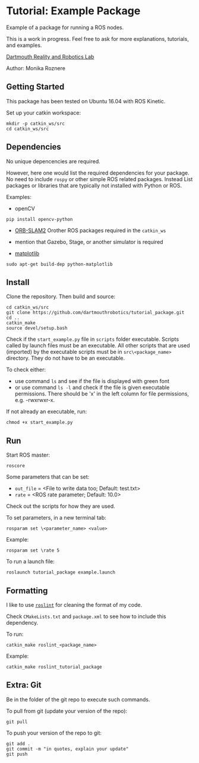 # Tutorial: Example Package

Example of a package for running a ROS nodes.

This is a work in progress. Feel free to ask for more explanations, tutorials, and examples.

[Dartmouth Reality and Robotics Lab](http://rlab.cs.dartmouth.edu/home/)

Author: Monika Roznere

## Getting Started

This package has been tested on Ubuntu 16.04 with ROS Kinetic.

Set up your catkin workspace:
```
mkdir -p catkin_ws/src
cd catkin_ws/src
```

## Dependencies

No unique depencencies are required.

However, here one would list the required dependencies for your package. No need to include `rospy` or other simple ROS related packages. Instead List packages or libraries that are typically not installed with Python or ROS.

Examples:

* openCV
```
pip install opencv-python
```

* [ORB-SLAM2](https://github.com/raulmur/ORB_SLAM2)
Orother ROS packages required in the `catkin_ws`

* mention that Gazebo, Stage, or another simulator is required

* [matplotlib](https://matplotlib.org/3.2.2/index.html)
```
sudo apt-get build-dep python-matplotlib
```


## Install

Clone the repository. Then build and source:
```
cd catkin_ws/src
git clone https://github.com/dartmouthrobotics/tutorial_package.git
cd ..
catkin_make
source devel/setup.bash
```

Check if the `start_example.py` file in `scripts` folder executable. Scripts called by launch files must be an executable. All other scripts that are used (imported) by the executable scripts must be in `src\<package_name>` directory. They do not have to be an executable.

To check either:
* use command `ls` and see if the file is displayed with green font
* or use command `ls -l` and check if the file is given executable permissions. There should be 'x' in the left column for file permissions, e.g. -rwxrwxr-x.

If not already an executable, run:
```
chmod +x start_example.py
```

## Run

Start ROS master:
```
roscore
```

Some parameters that can be set:
* `out_file` = \<File to write data too; Default: test.txt\>
* `rate` = \<ROS rate parameter; Default: 10.0\>

Check out the scripts for how they are used.

To set parameters, in a new terminal tab:
```
rosparam set \<parameter_name> <value>
```

Example:
```
rosparam set \rate 5
```

To run a launch file:
```
roslaunch tutorial_package example.launch
```

## Formatting

I like to use [`roslint`](http://wiki.ros.org/roslint) for cleaning the format of my code.

Check `CMakeLists.txt` and `package.xml` to see how to include this dependency.

To run:
```
catkin_make roslint_<package_name>
```

Example:
```
catkin_make roslint_tutorial_package
```


## Extra: Git

Be in the folder of the git repo to execute such commands.

To pull from git (update your version of the repo):
```
git pull
```

To push your version of the repo to git:
```
git add .
git commit -m "in quotes, explain your update"
git push
```
